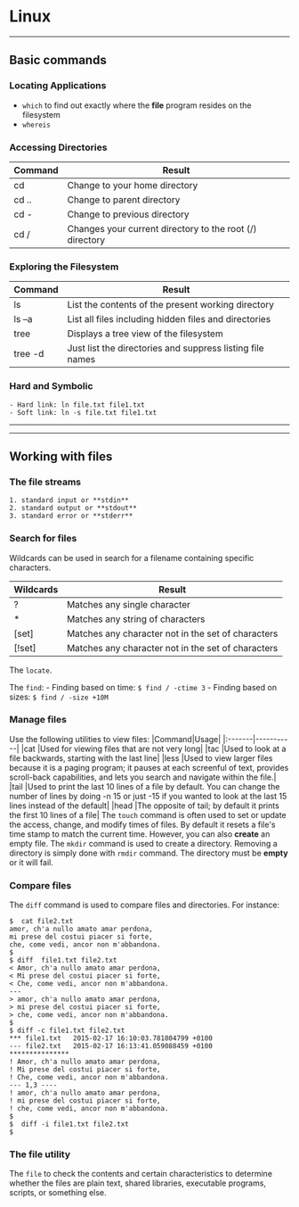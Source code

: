 # Linux
----
## Basic commands
### Locating Applications
- ``which`` to find out exactly where the __file__ program resides on the filesystem
- ``whereis`` 

### Accessing Directories
|Command|Result|
|-------|-----------|
|cd 	|Change to your home directory|
|cd ..|Change to parent directory|
|cd - |Change to previous directory|
|cd /	|Changes your current directory to the root (/) directory|

### Exploring the Filesystem
|Command|Result|
|-------|-----------|
|ls 	  |List the contents of the present working directory|
|ls –a  |List all files including hidden files and directories|
|tree   |Displays a tree view of the filesystem|
|tree -d|Just list the directories and suppress listing file names|

### Hard and Symbolic
    - Hard link: ln file.txt file1.txt 
    - Soft link: ln -s file.txt file1.txt

---
---
## Working with files
### The file streams
    1. standard input or **stdin**
    2. standard output or **stdout**
    3. standard error or **stderr**
### Search for files
Wildcards can be used in search for a filename containing specific characters.

|Wildcards|Result|
|---------|-----------|
|?     |Matches any single character|
|*     |Matches any string of characters|
|[set] |Matches any character not in the set of characters|
|[!set]|Matches any character not in the set of characters|

The ``locate``.

The ``find``:
    - Finding based on time:
        ```
        $ find / -ctime 3
        ```
    - Finding based on sizes:
        ```
        $ find / -size +10M
        ```    
### Manage files
Use the following utilities to view files:
|Command|Usage|
|:-------|-----------|
|cat  |Used for viewing files that are not very long|
|tac  |Used to look at a file backwards, starting with the last line|
|less |Used to view larger files because it is a paging program; it pauses at each screenful of text, provides scroll-back capabilities, and lets you search and navigate within the file.|
|tail |Used to print the last 10 lines of a file by default. You can change the number of lines by doing -n 15 or just -15 if you wanted to look at the last 15 lines instead of the default|
|head |The opposite of tail; by default it prints the first 10 lines of a file|
The ``touch`` command is often used to set or update the access, change, and modify times of files. By default it resets a file's time stamp to match the current time.
However, you can also __create__ an empty file.
The ``mkdir`` command is used to create a directory. Removing a directory is simply done with ``rmdir`` command. The directory must be __empty__ or it will fail.

### Compare files 
The ``diff`` command is used to compare files and directories.
For instance:
```
$  cat file2.txt
amor, ch'a nullo amato amar perdona,
mi prese del costui piacer si forte,
che, come vedi, ancor non m'abbandona.
$ 
$ diff  file1.txt file2.txt
< Amor, ch'a nullo amato amar perdona,
< Mi prese del costui piacer si forte,
< Che, come vedi, ancor non m'abbandona.
---
> amor, ch'a nullo amato amar perdona,
> mi prese del costui piacer si forte,
> che, come vedi, ancor non m'abbandona.
$ 
$ diff -c file1.txt file2.txt
*** file1.txt   2015-02-17 16:10:03.781804799 +0100
--- file2.txt   2015-02-17 16:13:41.059088459 +0100
***************
! Amor, ch'a nullo amato amar perdona,
! Mi prese del costui piacer si forte,
! Che, come vedi, ancor non m'abbandona.
--- 1,3 ----
! amor, ch'a nullo amato amar perdona,
! mi prese del costui piacer si forte,
! che, come vedi, ancor non m'abbandona.
$ 
$  diff -i file1.txt file2.txt
$ 
```
### The file utility 
The ``file`` to check  the contents and certain characteristics to determine whether the files are plain text, shared libraries, executable programs, scripts, or something else. 

